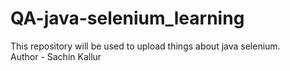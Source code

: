 # QA-java-selenium_learning
This repository will be used to upload things about java selenium.
<br>
Author - Sachin Kallur
